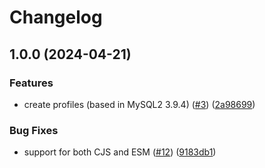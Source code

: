 # Changelog

## 1.0.0 (2024-04-21)


### Features

* create profiles (based in MySQL2 3.9.4) ([#3](https://github.com/mysqljs/aws-ssl-profiles/issues/3)) ([2a98699](https://github.com/mysqljs/aws-ssl-profiles/commit/2a986994cd4066ce083f6d41d21b48b22d10477a))


### Bug Fixes

* support for both CJS and ESM ([#12](https://github.com/mysqljs/aws-ssl-profiles/issues/12)) ([9183db1](https://github.com/mysqljs/aws-ssl-profiles/commit/9183db1b88c228b83d992783bfe28b315a393ccf))
